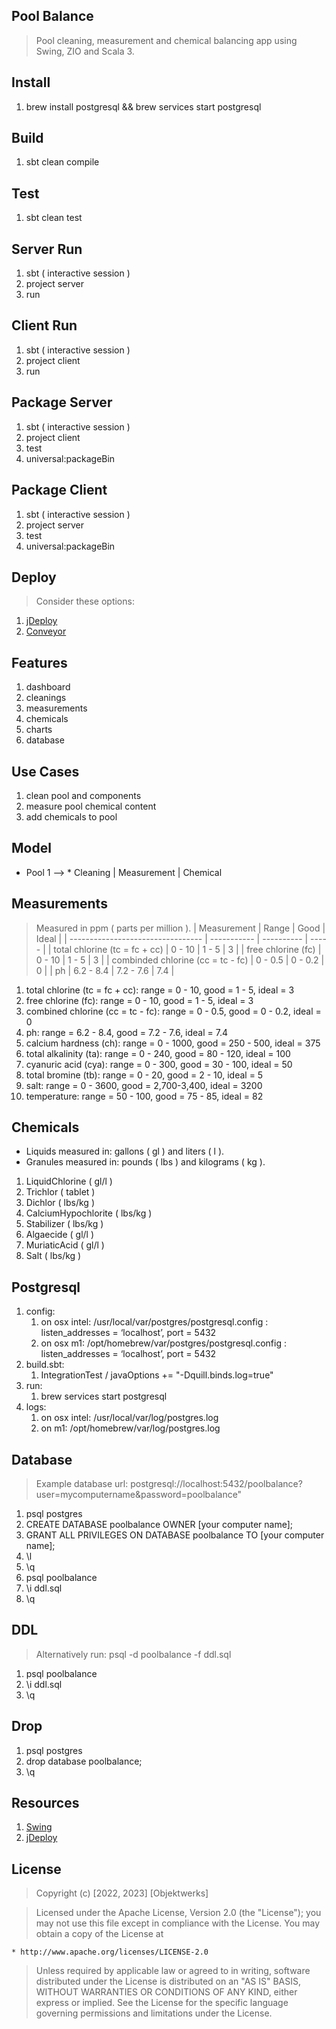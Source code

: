 Pool Balance
------------
>Pool cleaning, measurement and chemical balancing app using Swing, ZIO and Scala 3.

Install
-------
1. brew install postgresql && brew services start postgresql

Build
-----
1. sbt clean compile

Test
----
1. sbt clean test

Server Run
----------
1. sbt ( interactive session )
2. project server
3. run

Client Run
----------
1. sbt ( interactive session )
2. project client
3. run

Package Server
--------------
1. sbt ( interactive session )
2. project client
3. test
4. universal:packageBin

Package Client
--------------
1. sbt ( interactive session )
2. project server
3. test
4. universal:packageBin

Deploy
------
>Consider these options:
1. [jDeploy](https://www.npmjs.com/package/jdeploy)
2. [Conveyor](https://hydraulic.software/index.html)

Features
--------
1. dashboard
2. cleanings
3. measurements
4. chemicals
5. charts
6. database

Use Cases
---------
1. clean pool and components
2. measure pool chemical content
3. add chemicals to pool

Model
-----
* Pool 1 --> * Cleaning | Measurement | Chemical

Measurements
------------
>Measured in ppm ( parts per million ).
| Measurement                       | Range       | Good       | Ideal |
| --------------------------------- | ----------- | ---------- | ----- |
| total chlorine (tc = fc + cc)     | 0 - 10      | 1 - 5      | 3     |
| free chlorine (fc)                | 0 - 10      | 1 - 5      | 3     |
| combinded chlorine (cc = tc - fc) | 0 - 0.5     | 0 - 0.2    | 0     |
| ph                                | 6.2 - 8.4   | 7.2 - 7.6  | 7.4   |


1. total chlorine (tc = fc + cc):    range = 0 - 10,    good = 1 - 5,       ideal = 3
2. free chlorine (fc):               range = 0 - 10,    good = 1 - 5,       ideal = 3
3. combined chlorine (cc = tc - fc): range = 0 - 0.5,   good = 0 - 0.2,     ideal = 0
4. ph:                               range = 6.2 - 8.4, good = 7.2 - 7.6,   ideal = 7.4
5. calcium hardness (ch):            range = 0 - 1000,  good = 250 - 500,   ideal = 375
6. total alkalinity (ta):            range = 0 - 240,   good = 80 - 120,    ideal = 100
7. cyanuric acid (cya):              range = 0 - 300,   good = 30 - 100,    ideal = 50
8. total bromine (tb):               range = 0 - 20,    good = 2 - 10,      ideal = 5
9. salt:                             range = 0 - 3600,  good = 2,700-3,400, ideal = 3200
10. temperature:                     range = 50 - 100,  good = 75 - 85,     ideal = 82

Chemicals
---------
* Liquids measured in: gallons ( gl ) and liters ( l ).
* Granules measured in: pounds ( lbs ) and kilograms ( kg ).
1. LiquidChlorine ( gl/l )
2. Trichlor ( tablet )
3. Dichlor ( lbs/kg )
4. CalciumHypochlorite ( lbs/kg )
5. Stabilizer ( lbs/kg )
6. Algaecide ( gl/l )
7. MuriaticAcid ( gl/l )
8. Salt ( lbs/kg )

Postgresql
----------
1. config:
    1. on osx intel: /usr/local/var/postgres/postgresql.config : listen_addresses = ‘localhost’, port = 5432
    2. on osx m1: /opt/homebrew/var/postgres/postgresql.config : listen_addresses = ‘localhost’, port = 5432
2. build.sbt:
    1. IntegrationTest / javaOptions += "-Dquill.binds.log=true"
3. run:
    1. brew services start postgresql
4. logs:
    1. on osx intel: /usr/local/var/log/postgres.log
    2. on m1: /opt/homebrew/var/log/postgres.log

Database
--------
>Example database url: postgresql://localhost:5432/poolbalance?user=mycomputername&password=poolbalance"
1. psql postgres
2. CREATE DATABASE poolbalance OWNER [your computer name];
3. GRANT ALL PRIVILEGES ON DATABASE poolbalance TO [your computer name];
4. \l
5. \q
6. psql poolbalance
7. \i ddl.sql
8. \q

DDL
---
>Alternatively run: psql -d poolbalance -f ddl.sql
1. psql poolbalance
2. \i ddl.sql
3. \q

Drop
----
1. psql postgres
2. drop database poolbalance;
3. \q

Resources
---------
1. [Swing](http://www.java2s.com/Tutorials/Java/Java_Swing/index.htm)
4. [jDeploy](https://www.jdeploy.com/)

License
-------
> Copyright (c) [2022, 2023] [Objektwerks]

>Licensed under the Apache License, Version 2.0 (the "License");
you may not use this file except in compliance with the License.
You may obtain a copy of the License at

    * http://www.apache.org/licenses/LICENSE-2.0

>Unless required by applicable law or agreed to in writing, software
distributed under the License is distributed on an "AS IS" BASIS,
WITHOUT WARRANTIES OR CONDITIONS OF ANY KIND, either express or implied.
See the License for the specific language governing permissions and
limitations under the License.